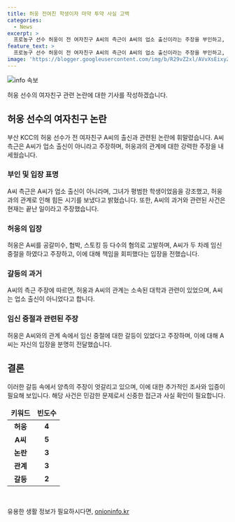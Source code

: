```yaml
---
title: 허웅 전여친 학생이자 마약 투약 사실 고백
categories:
  - News
excerpt: >
  프로농구 선수 허웅이 전 여자친구 A씨의 측근이 A씨의 업소 출신이라는 주장을 부인하고, A씨가 허웅과의 갈등으로 힘든 상황에 처했다고 밝혔다. A씨는 마약 투약 및 고 이선균 사건 연루 의혹에 대해 경찰 조사를 받았으나 현재는 끝난 사건이라고 말했다. 허웅은 A씨를 공갈미수, 협박, 스토킹 등의 혐의로 고소했으며 A씨는 그가 임신중절을 강요했다 주장하고 있다. A씨는 허웅으로부터 3억원을 요구받았지만 거부했음을 주장했다.
feature_text: >
  프로농구 선수 허웅이 전 여자친구 A씨의 측근이 A씨의 업소 출신이라는 주장을 부인하고, A씨가 허웅과의 갈등으로 힘든 상황에 처했다고 밝혔다. A씨는 마약 투약 및 고 이선균 사건 연루 의혹에 대해 경찰 조사를 받았으나 현재는 끝난 사건이라고 말했다. 허웅은 A씨를 공갈미수, 협박, 스토킹 등의 혐의로 고소했으며 A씨는 그가 임신중절을 강요했다 주장하고 있다. A씨는 허웅으로부터 3억원을 요구받았지만 거부했음을 주장했다.
image: 'https://blogger.googleusercontent.com/img/b/R29vZ2xl/AVvXsEixyZcFfHzMRdzZMjFBmAUKJYCLCGyLL1o632UiGVXcaFdKo_bkvkuCioo0uUKlGfBVcT3P84aROyZIXSBEx3Aw5nCQ3pTgDom1WDC4m8eifvWiAmWEEVb4x6G_l8C0QH225ldMjyaFvpxGEBGNO37VmDTDMHGhJPq73UglMfDca1-0aw/s1600/blogspot.png'
---
```


<p><img src="https://blogger.googleusercontent.com/img/b/R29vZ2xl/AVvXsEixyZcFfHzMRdzZMjFBmAUKJYCLCGyLL1o632UiGVXcaFdKo_bkvkuCioo0uUKlGfBVcT3P84aROyZIXSBEx3Aw5nCQ3pTgDom1WDC4m8eifvWiAmWEEVb4x6G_l8C0QH225ldMjyaFvpxGEBGNO37VmDTDMHGhJPq73UglMfDca1-0aw/s1600/blogspot.png" alt="info 속보" /></p>

<p>허웅 선수의 여자친구 관련 논란에 대한 기사를 작성하겠습니다.</p>

<h2 data-ke-size="size26">허웅 선수의 여자친구 논란</h2>

<p data-ke-size="size16">부산 KCC의 허웅 선수가 전 여자친구 A씨의 출신과 관련된 논란에 휘말렸습니다. A씨 측근은 A씨가 업소 출신이 아니라고 주장하며, 허웅과의 관계에 대한 강력한 주장을 내세웠습니다.</p>

<h3>부인 및 입장 표명</h3>

<p data-ke-size="size16">A씨 측근은 A씨가 업소 출신이 아니라며, 그녀가 평범한 학생이었음을 강조했고, 허웅과의 관계로 인해 힘든 시기를 보냈다고 밝혔습니다. 또한, A씨의 과거와 관련된 사건은 현재는 끝난 일이라고 주장했습니다.</p>

<h3>허웅의 입장</h3>

<p data-ke-size="size16">허웅은 A씨를 공갈미수, 협박, 스토킹 등 다수의 혐의로 고발하며, A씨가 두 차례 임신 중절을 하였다고 주장하고, 이에 대해 책임을 회피했다는 입장을 전했습니다.</p>

<h3>갈등의 과거</h3>

<p data-ke-size="size16">A씨의 측근 주장에 따르면, 허웅과 A씨의 관계는 소속된 대학과 관련이 있었으며, A씨는 업소 출신이 아니었다고 합니다.</p>

<h3>임신 중절과 관련된 주장</h3>

<p data-ke-size="size16">허웅은 A씨와의 관계 속에서 임신 중절에 대한 갈등이 있었다고 주장하며, 이에 대해 A씨는 자신의 입장을 분명히 전달했습니다.</p>

<h2 data-ke-size="size26">결론</h2>

<p data-ke-size="size16">이러한 갈등 속에서 양측의 주장이 엇갈리고 있으며, 이에 대한 추가적인 조사와 입증이 필요해 보입니다. 해당 사건은 민감한 문제로서 신중한 접근과 사실 확인이 필요합니다.</p>

<table>
<thead>
<tr>
<td style="text-align: center; height: 17px;"><b>키워드</b></td>
<td style="text-align: center; height: 17px;"><b>빈도수</b></td>
</tr>
</thead>
<tbody>
<tr>
<td style="text-align: center; height: 17px;"><b>허웅</b></td>
<td style="text-align: center; height: 17px;"><b>4</b></td>
</tr>
<tr>
<td style="text-align: center; height: 17px;"><b>A씨</b></td>
<td style="text-align: center; height: 17px;"><b>5</b></td>
</tr>
<tr>
<td style="text-align: center; height: 17px;"><b>논란</b></td>
<td style="text-align: center; height: 17px;"><b>3</b></td>
</tr>
<tr>
<td style="text-align: center; height: 17px;"><b>관계</b></td>
<td style="text-align: center; height: 17px;"><b>3</b></td>
</tr>
<tr>
<td style="text-align: center; height: 17px;"><b>갈등</b></td>
<td style="text-align: center; height: 17px;"><b>2</b></td>
</tr>
</tbody>
</table>

<p data-ke-size="size16">&nbsp;</p>
유용한 생활 정보가 필요하시다면, <a href="https://onioninfo.kr" rel="dofollow">onioninfo.kr</a>


